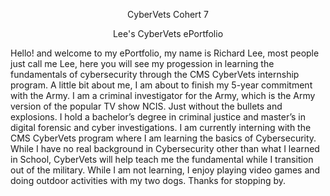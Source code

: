 <p align="center">
    CyberVets Cohert 7
</p>

<p align="center">
  Lee's CyberVets ePortfolio
</p>

 <p div{
    width: 200px;
    word-wrap: break-word;
} 
</p>

Hello! and welcome to my ePortfolio, my name is Richard Lee, most people just call me Lee, here you will see my progession in learning the fundamentals of cybersecurity through the CMS CyberVets internship program. A little bit about me, I am about to finish my 5-year commitment with the Army. I am a criminal investigator for the Army, which is the Army version of the popular TV show NCIS. Just without the bullets and explosions. I hold a bachelor’s degree in criminal justice and master’s in digital forensic and cyber investigations. I am currently interning with the CMS CyberVets program where I am learning the basics of Cybersecurity. While I have no real background in Cybersecurity other than what I learned in School, CyberVets will help teach me the fundamental while I transition out of the military. While I am not learning, I enjoy playing video games and doing outdoor activities with my two dogs. Thanks for stopping by.
 
